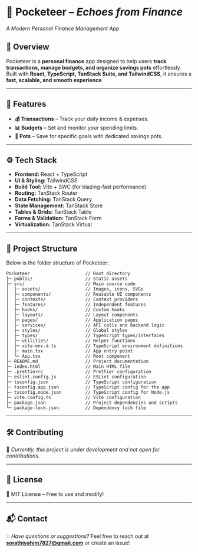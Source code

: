 # 🚀 Pocketeer – *Echoes from Finance*
*A Modern Personal Finance Management App*

## 📌 Overview
Pocketeer is a **personal finance** app designed to help users **track transactions, manage budgets, and organize savings pots** effortlessly. Built with **React, TypeScript, TanStack Suite, and TailwindCSS**, it ensures a **fast, scalable, and smooth experience**.

---

## 🎯 Features
- **💰 Transactions** – Track your daily income & expenses.
- **📊 Budgets** – Set and monitor your spending limits.
- **🏦 Pots** – Save for specific goals with dedicated savings pots.

---

## ⚙️ Tech Stack
- **Frontend:** React + TypeScript
- **UI & Styling:** TailwindCSS
- **Build Tool:** Vite + SWC (for blazing-fast performance)
- **Routing:** TanStack Router
- **Data Fetching:** TanStack Query
- **State Management:** TanStack Store
- **Tables & Grids:** TanStack Table
- **Forms & Validation:** TanStack Form
- **Virtualization:** TanStack Virtual

---

## 📂 Project Structure
Below is the folder structure of Pocketeer:

```
Pocketeer                     // Root directory
├─ public/                    // Static assets
├─ src/                       // Main source code
│  ├─ assets/                 // Images, icons, SVGs
│  ├─ components/             // Reusable UI components
│  ├─ contexts/               // Context providers
│  ├─ features/               // Independent features
│  ├─ hooks/                  // Custom hooks
│  ├─ layouts/                // Layout components
│  ├─ pages/                  // Application pages
│  ├─ services/               // API calls and backend logic
│  ├─ styles/                 // Global styles
│  ├─ types/                  // TypeScript types/interfaces
│  ├─ utilities/              // Helper functions
│  ├─ vite-env.d.ts           // TypeScript environment definitions
│  ├─ main.tsx                // App entry point
│  └─ App.tsx                 // Root component
├─ README.md                  // Project documentation
├─ index.html                 // Main HTML file
├─ .prettierrc                // Prettier configuration
├─ eslint.config.js           // ESLint configuration
├─ tsconfig.json              // TypeScript configuration
├─ tsconfig.app.json          // TypeScript config for the app
├─ tsconfig.node.json         // TypeScript config for Node.js
├─ vite.config.ts             // Vite configuration
├─ package.json               // Project dependencies and scripts
└─ package-lock.json          // Dependency lock file

```

---

## 🛠 Contributing
🚧 *Currently, this project is under development and not open for contributions.*

---

## 📜 License
📄 MIT License – Free to use and modify!

---

## 📬 Contact
💡 *Have questions or suggestions?*
Feel free to reach out at **sorathiyahim7827@gmail.com** or create an issue!
